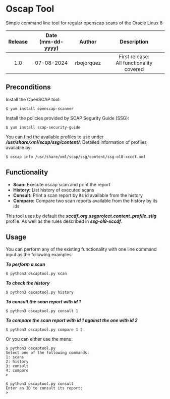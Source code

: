 # Oscap Tool
Simple command line tool for regular openscap scans of the Oracle Linux 8


| Release | Date <br> (mm-dd-yyyy) | Author       | Description     |
| :---:   | :---:                  | :---:        | :---:           |
| 1.0     | 07-08-2024             | rbojorquez   | First release: <br> All functionality covered    |

## Preconditions

Install the OpenSCAP tool:

```console
$ yum install openscap-scanner
```

Install the policies provided by SCAP Segurity Guide (SSG):
```console
$ yum install scap-security-guide
```

You can find the available profiles to use under ***/usr/share/xml/scap/ssg/content/***. Detailed information of profiles available by:
```console
$ oscap info /usr/share/xml/scap/ssg/content/ssg-ol8-xccdf.xml
```

## Functionality

- **Scan:** Execute oscap scan and print the report
- **History:** List history of executed scans
- **Consult:** Print a scan report by its id available from the history
- **Compare:** Compare two scan reports available from the history by its ids

This tool uses by default the ***xccdf_org.ssgproject.content_profile_stig*** profile. As well as the rules described in ***ssg-ol8-xccdf***.

## Usage

You can perform any of the existing functionality with one line command input as the following examples:

***To perform a scan***

```console
$ python3 oscaptool.py scan
```

***To check the history***

```console
$ python3 oscaptool.py history
```

***To consult the scan report with id 1***

```console
$ python3 oscaptool.py consult 1
```

***To compare the scan report with id 1 against the one with id 2***

```console
$ python3 oscaptool.py compare 1 2
```
Or you can either use the menu:

```console
$ python3 oscaptool.py
Select one of the following commands:
1: scans
2: history
3: consult
4: compare
>
```

```console
$ python3 oscaptool.py consult
Enter an ID to consult its report:
>
```
